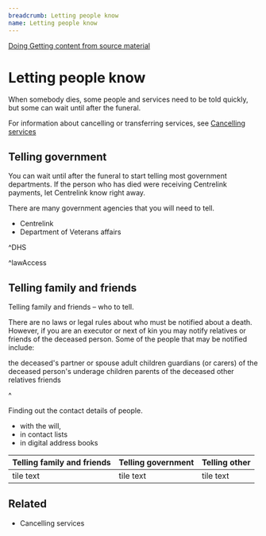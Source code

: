 ```yaml
---
breadcrumb: Letting people know
name: Letting people know
---
```

<a class="au-progress-indicator__link au-progress-indicator__link--doing" href="#url">
      <span class="au-progress-indicator__status">Doing</span>
      Getting content from source material
    </a>

# Letting people know

When somebody dies, some people and services need to be told quickly, but some can wait until after the funeral.  

For information about cancelling or transferring services, see [Cancelling services](/cancelling-services)



## Telling government
<!--
  Light:  <p class="au-callout">
  Dark:   <p class="au-callout au-callout--dark">
-->

<p class="au-callout" aria-label="Callout description1">
You can wait until after the funeral to start telling most government departments. If the person who has died were receiving Centrelink payments, let Centrelink know right away.  
</p>

There are many government agencies that you will need to tell.

* Centrelink
* Department of Veterans affairs



^DHS<!-- Centrelink notice of death form: https://www.humanservices.gov.au/sites/default/files/2018/03/sa116a-1706en-f.pdf -->

^lawAccess<!-- Checklist from lawAccess: http://www.lawaccess.nsw.gov.au/Pages/representing/after_someone_dies/forms/checklist_who_to_notify_after_someone_dies.aspx -->

<!-- Checklist page? With what you need. -->


## Telling family and friends

Telling family and friends – who to tell.  

There are no laws or legal rules about who must be notified about a death. However, if you are an executor or next of kin you may notify relatives or friends of the deceased person. Some of the people that may be notified include:

the deceased's partner or spouse
adult children
guardians (or carers) of the deceased person's underage children
parents of the deceased
other relatives
friends

^<!-- Source: http://www.lawaccess.nsw.gov.au/Pages/representing/after_someone_dies/who_do_you_notify_after_someone_dies/who_do_you_notify_after_someone_dies.aspx -->

Finding out the contact details of people.
* with the will,
* in contact lists
* in digital address books


|Telling family and friends | Telling government| Telling other|
|---|---|---|
|tile text|tile text|tile text|

## Related
* Cancelling services
